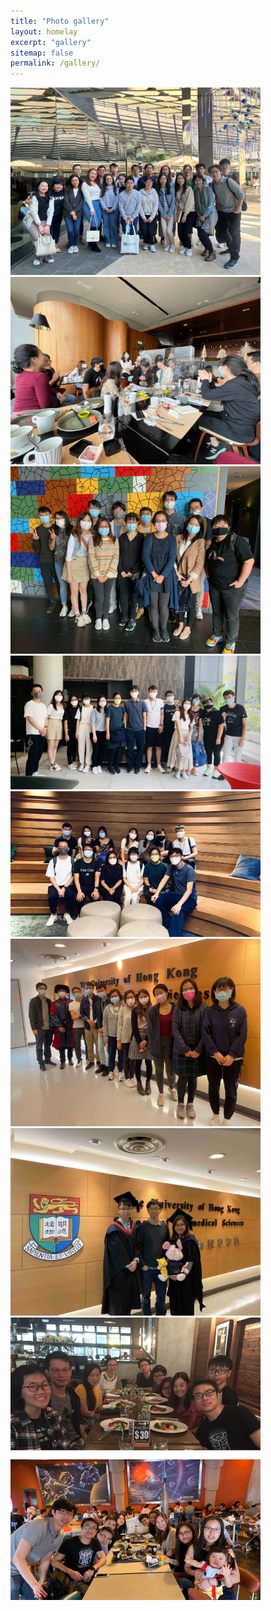 ```yaml
---
title: "Photo gallery"
layout: homelay
excerpt: "gallery"
sitemap: false
permalink: /gallery/
---
```


<div class="grid3x3">
<div><img src="/images/news/2023_11_28_christmas_lunch.jpg" width="400"></div>
<div><img src="/images/news/2021_12_15_christmas_lunch0.jpeg"width="400" > </div>
 <div><img src="/images/news/2021_12_15_christmas_lunch2.jpeg" width="400"></div>
 <div><img src="/images/news/20210715_sciencepark1.jpg" width="400"></div>
 <div><img src="/images/news/20210715_sciencepark2.jpg" width="400"></div>
<div><img src="/images/news/2021_XF_grad_group_photo_tiny.jpg" width="400"></div>
<div><img src="/images/news/2020_01_03_Becky_John_graduation.jpg" width="400"></div>
 <div><img src="/images/news/news_lablunch.jpg" width="400"></div>
 <div><img src="/images/news/news_disneyretreat.jpg" width="400"></div>
</div>

